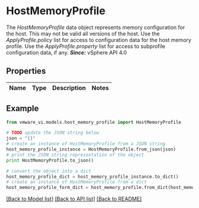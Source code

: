 # HostMemoryProfile

The *HostMemoryProfile* data object represents memory configuration for the host.  This may not be valid all versions of the host.  Use the *ApplyProfile.policy* list for access to configuration data for the host memory profile. Use the *ApplyProfile.property* list for access to subprofile configuration data, if any.  ***Since:*** vSphere API 4.0 

## Properties
Name | Type | Description | Notes
------------ | ------------- | ------------- | -------------

## Example

```python
from vmware_vi.models.host_memory_profile import HostMemoryProfile

# TODO update the JSON string below
json = "{}"
# create an instance of HostMemoryProfile from a JSON string
host_memory_profile_instance = HostMemoryProfile.from_json(json)
# print the JSON string representation of the object
print HostMemoryProfile.to_json()

# convert the object into a dict
host_memory_profile_dict = host_memory_profile_instance.to_dict()
# create an instance of HostMemoryProfile from a dict
host_memory_profile_form_dict = host_memory_profile.from_dict(host_memory_profile_dict)
```
[[Back to Model list]](../README.md#documentation-for-models) [[Back to API list]](../README.md#documentation-for-api-endpoints) [[Back to README]](../README.md)


